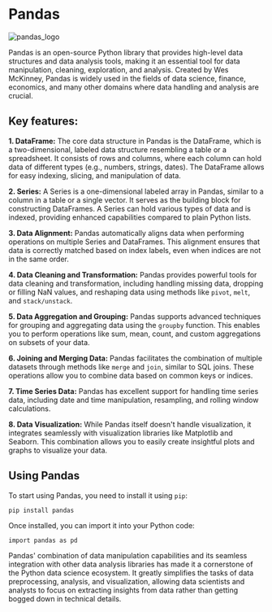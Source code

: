 # Pandas

![pandas_logo](https://upload.wikimedia.org/wikipedia/commons/thumb/e/ed/Pandas_logo.svg/1200px-Pandas_logo.svg.png)

Pandas is an open-source Python library that provides high-level data structures and data analysis tools, making it an essential tool for data manipulation, cleaning, exploration, and analysis. Created by Wes McKinney, Pandas is widely used in the fields of data science, finance, economics, and many other domains where data handling and analysis are crucial.

## Key features:

**1. DataFrame:** The core data structure in Pandas is the DataFrame, which is a two-dimensional, labeled data structure resembling a table or a spreadsheet. It consists of rows and columns, where each column can hold data of different types (e.g., numbers, strings, dates). The DataFrame allows for easy indexing, slicing, and manipulation of data.

**2. Series:** A Series is a one-dimensional labeled array in Pandas, similar to a column in a table or a single vector. It serves as the building block for constructing DataFrames. A Series can hold various types of data and is indexed, providing enhanced capabilities compared to plain Python lists.

**3. Data Alignment:** Pandas automatically aligns data when performing operations on multiple Series and DataFrames. This alignment ensures that data is correctly matched based on index labels, even when indices are not in the same order.

**4. Data Cleaning and Transformation:** Pandas provides powerful tools for data cleaning and transformation, including handling missing data, dropping or filling NaN values, and reshaping data using methods like `pivot`, `melt`, and `stack/unstack`.

**5. Data Aggregation and Grouping:** Pandas supports advanced techniques for grouping and aggregating data using the `groupby` function. This enables you to perform operations like sum, mean, count, and custom aggregations on subsets of your data.

**6. Joining and Merging Data:** Pandas facilitates the combination of multiple datasets through methods like `merge` and `join`, similar to SQL joins. These operations allow you to combine data based on common keys or indices.

**7. Time Series Data:** Pandas has excellent support for handling time series data, including date and time manipulation, resampling, and rolling window calculations.

**8. Data Visualization:** While Pandas itself doesn't handle visualization, it integrates seamlessly with visualization libraries like Matplotlib and Seaborn. This combination allows you to easily create insightful plots and graphs to visualize your data.

## Using Pandas

To start using Pandas, you need to install it using `pip`:

```pip install pandas```

Once installed, you can import it into your Python code:

```import pandas as pd```

Pandas' combination of data manipulation capabilities and its seamless integration with other data analysis libraries has made it a cornerstone of the Python data science ecosystem. It greatly simplifies the tasks of data preprocessing, analysis, and visualization, allowing data scientists and analysts to focus on extracting insights from data rather than getting bogged down in technical details.
